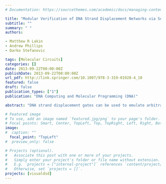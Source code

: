 ```yaml
---
# Documentation: https://sourcethemes.com/academic/docs/managing-content/

title: "Modular Verification of DNA Strand Displacement Networks via Serializability Analysis"
subtitle: ""
summary: " "
authors:

- Matthew R Lakin
- Andrew Phillips
- Darko Stefanovic

tags: [Molecular Circuits]
categories: []
date: 2013-09-22T00:00:00Z
publishDate: 2013-09-22T00:00:00Z
url_pdf: http://link.springer.com/10.1007/978-3-319-01928-4_10
featured: false
draft: false
publication_types: ["1"]
publication: "DNA Computing and Molecular Programming (DNA)"

abstract: "DNA strand displacement gates can be used to emulate arbitrary chemical reactions, and a number of different schemes have been proposed to achieve this. Here we develop modular correctness proofs for strand displacement encodings of chemical reaction networks and show how they may be applied to two-domain strand displacement systems. Our notion of correctness is serializability of interleaved reaction encodings, and we infer this global property from the properties of the gates that encode the individual chemical reactions. This allows correctness to be inferred for arbitrary systems constructed using these components, and we illustrate this by applying our results to a two-domain implementation of a well-known approximate majority voting system."

# Featured image
# To use, add an image named `featured.jpg/png` to your page's folder.
# Focal points: Smart, Center, TopLeft, Top, TopRight, Left, Right, BottomLeft, Bottom, BottomRight.
image: 
#  caption: ""
  focal_point: "TopLeft"
#  preview_only: false

# Projects (optional).
#   Associate this post with one or more of your projects.
#   Simply enter your project's folder or file name without extension.
#   E.g. `projects = ["internal-project"]` references `content/project/deep-learning/index.md`.
#   Otherwise, set `projects = []`.
projects: [visualdsd]
---
```

